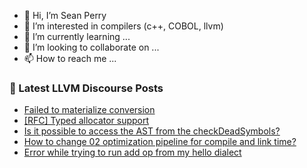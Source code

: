 - 👋 Hi, I’m Sean Perry
- 👀 I’m interested in compilers (c++, COBOL, llvm)
- 🌱 I’m currently learning ...
- 💞️ I’m looking to collaborate on ...
- 📫 How to reach me ...

<!---
s66perry/s66perry is a ✨ special ✨ repository because its `README.md` (this file) appears on your GitHub profile.
You can click the Preview link to take a look at your changes.
--->
### 📕 Latest LLVM Discourse Posts

<!-- DISCOURSE-LLVM:START -->
- [Failed to materialize conversion](https://discourse.llvm.org/t/failed-to-materialize-conversion/80108#post_1)
- [[RFC] Typed allocator support](https://discourse.llvm.org/t/rfc-typed-allocator-support/79720#post_7)
- [Is it possible to access the AST from the checkDeadSymbols?](https://discourse.llvm.org/t/is-it-possible-to-access-the-ast-from-the-checkdeadsymbols/80107#post_1)
- [How to change 02 optimization pipeline for compile and link time?](https://discourse.llvm.org/t/how-to-change-02-optimization-pipeline-for-compile-and-link-time/80105#post_1)
- [Error while trying to run add op from my hello dialect](https://discourse.llvm.org/t/error-while-trying-to-run-add-op-from-my-hello-dialect/80102#post_1)
<!-- DISCOURSE-LLVM:END -->
